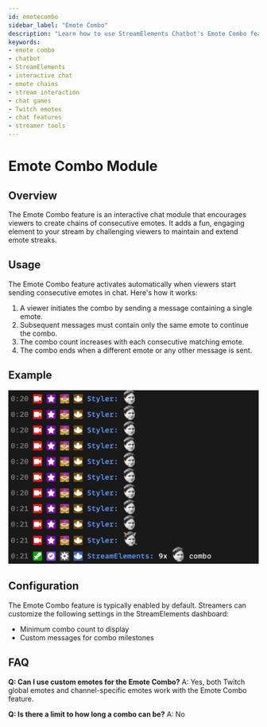 ```yaml
---
id: emotecombo
sidebar_label: "Emote Combo"
description: "Learn how to use StreamElements Chatbot's Emote Combo feature to create interactive emote chains in your stream chat."
keywords:
- emote combo
- chatbot
- StreamElements
- interactive chat
- emote chains
- stream interaction
- chat games
- Twitch emotes
- chat features
- streamer tools
---
```


# Emote Combo Module

## Overview

The Emote Combo feature is an interactive chat module that encourages viewers to create chains of consecutive emotes. It adds a fun, engaging element to your stream by challenging viewers to maintain and extend emote streaks.

## Usage

The Emote Combo feature activates automatically when viewers start sending consecutive emotes in chat. Here's how it works:

1. A viewer initiates the combo by sending a message containing a single emote.
2. Subsequent messages must contain only the same emote to continue the combo.
3. The combo count increases with each consecutive matching emote.
4. The combo ends when a different emote or any other message is sent.

## Example

![Emote Combo Example](img/emotecombo.png)

## Configuration

The Emote Combo feature is typically enabled by default. Streamers can customize the following settings in the StreamElements dashboard:

- Minimum combo count to display
- Custom messages for combo milestones

## FAQ

**Q: Can I use custom emotes for the Emote Combo?**
A: Yes, both Twitch global emotes and channel-specific emotes work with the Emote Combo feature.

**Q: Is there a limit to how long a combo can be?**
A: No
